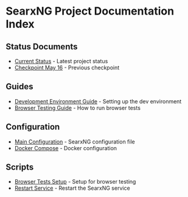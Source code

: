 # SearxNG Project Documentation Index

## Status Documents
- [Current Status](docs/status_current.md) - Latest project status
- [Checkpoint May 16](SEARXNG_CHECKPOINT_20250516.md) - Previous checkpoint

## Guides
- [Development Environment Guide](docs/guide_dev_environment.md) - Setting up the dev environment
- [Browser Testing Guide](docs/guide_browser_testing.md) - How to run browser tests

## Configuration
- [Main Configuration](configs/settings.yml) - SearxNG configuration file
- [Docker Compose](configs/docker-compose.yml) - Docker configuration

## Scripts
- [Browser Tests Setup](scripts/fix_browser_tests.sh) - Setup for browser testing
- [Restart Service](scripts/restart-searxng.sh) - Restart the SearxNG service
